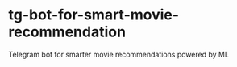 # tg-bot-for-smart-movie-recommendation
Telegram bot for smarter movie recommendations powered by ML
